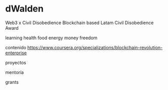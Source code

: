 # dWalden
Web3 x Civil Disobedience
Blockchain based Latam Civil Disobedience Award


learning
health
food
energy
money
freedom

contenido
https://www.coursera.org/specializations/blockchain-revolution-enterprise

proyectos

mentoría

grants

